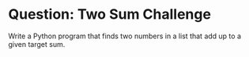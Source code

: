 # Question: Two Sum Challenge

Write a Python program that finds two numbers in a list that add up to a given target sum.
